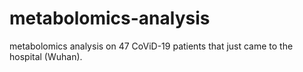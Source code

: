# metabolomics-analysis
metabolomics analysis on 47 CoViD-19 patients that just came to the hospital (Wuhan).
